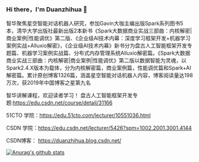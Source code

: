 ### Hi there，I'm Duanzhihua 👋
智华聚焦星空智能对话机器人研究，参加Gavin大咖主编出版Spark系列图书5本，清华大学出版社最新出版2本新书《Spark大数据商业实战三部曲：内核解密|商业案例|性能调优》第二版、《企业级AI技术内幕：深度学习框架开发+机器学习案例实战+Alluxio解密》，《企业级AI技术内幕》新书分为盘古人工智能框架开发专题篇、机器学习案例实战篇、分布式内存管理系统Alluxio解密篇。《Spark大数据商业实战三部曲：内核解密|商业案例|性能调优》第二版以数据智能为灵魂，以Spark2.4.X版本为载体，分为内核解密篇，商业案例篇，性能调优篇和Spark+AI解密篇。累计原创博客1326篇，涵盖星空智能对话机器人内容，博客阅读量达198万次，获2019年中国博客之星第九名



智华讲解课程，欢迎读者学习！
盘古人工智能框架开发专题:https://edu.csdn.net/course/detail/31166

51CTO 学院：https://edu.51cto.com/lecturer/10551036.html

CSDN  学院：https://edu.csdn.net/lecturer/5426?spm=1002.2001.3001.4144

CSDN博客： https://duanzhihua.blog.csdn.net/


 
 
<!--
**duanzhihua/duanzhihua** is a ✨ _special_ ✨ repository because its `README.md` (this file) appears on your GitHub profile.

Here are some ideas to get you started:

- 🔭 I’m currently working on ...
- 🌱 I’m currently learning ...
- 👯 I’m looking to collaborate on ...
- 🤔 I’m looking for help with ...
- 💬 Ask me about ...
- 📫 How to reach me: ...
- 😄 Pronouns: ...
- ⚡ Fun fact: ...
-->
[![Anurag's github stats](https://github-readme-stats.vercel.app/api?username=duanzhihua)](https://github.com/anuraghazra/github-readme-stats)
 
